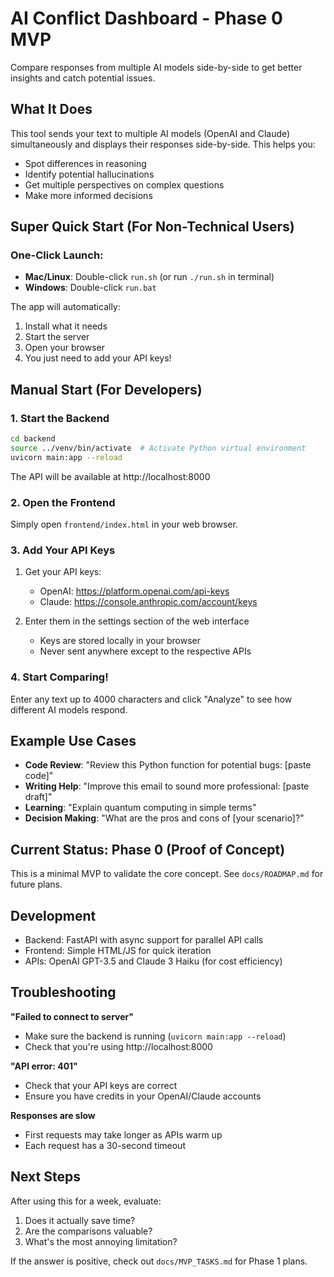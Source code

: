 
# AI Conflict Dashboard - Phase 0 MVP

Compare responses from multiple AI models side-by-side to get better insights and catch potential issues.

## What It Does

This tool sends your text to multiple AI models (OpenAI and Claude) simultaneously and displays their responses side-by-side. This helps you:
- Spot differences in reasoning
- Identify potential hallucinations
- Get multiple perspectives on complex questions
- Make more informed decisions

## Super Quick Start (For Non-Technical Users)

### One-Click Launch:
- **Mac/Linux**: Double-click `run.sh` (or run `./run.sh` in terminal)
- **Windows**: Double-click `run.bat`

The app will automatically:
1. Install what it needs
2. Start the server
3. Open your browser
4. You just need to add your API keys!

## Manual Start (For Developers)

### 1. Start the Backend

```bash
cd backend
source ../venv/bin/activate  # Activate Python virtual environment
uvicorn main:app --reload
```

The API will be available at http://localhost:8000

### 2. Open the Frontend

Simply open `frontend/index.html` in your web browser.

### 3. Add Your API Keys

1. Get your API keys:
   - OpenAI: https://platform.openai.com/api-keys
   - Claude: https://console.anthropic.com/account/keys

2. Enter them in the settings section of the web interface
   - Keys are stored locally in your browser
   - Never sent anywhere except to the respective APIs

### 4. Start Comparing!

Enter any text up to 4000 characters and click "Analyze" to see how different AI models respond.

## Example Use Cases

- **Code Review**: "Review this Python function for potential bugs: [paste code]"
- **Writing Help**: "Improve this email to sound more professional: [paste draft]"
- **Learning**: "Explain quantum computing in simple terms"
- **Decision Making**: "What are the pros and cons of [your scenario]?"

## Current Status: Phase 0 (Proof of Concept)

This is a minimal MVP to validate the core concept. See `docs/ROADMAP.md` for future plans.

## Development

- Backend: FastAPI with async support for parallel API calls
- Frontend: Simple HTML/JS for quick iteration
- APIs: OpenAI GPT-3.5 and Claude 3 Haiku (for cost efficiency)

## Troubleshooting

**"Failed to connect to server"**
- Make sure the backend is running (`uvicorn main:app --reload`)
- Check that you're using http://localhost:8000

**"API error: 401"**
- Check that your API keys are correct
- Ensure you have credits in your OpenAI/Claude accounts

**Responses are slow**
- First requests may take longer as APIs warm up
- Each request has a 30-second timeout

## Next Steps

After using this for a week, evaluate:
1. Does it actually save time?
2. Are the comparisons valuable?
3. What's the most annoying limitation?

If the answer is positive, check out `docs/MVP_TASKS.md` for Phase 1 plans.
